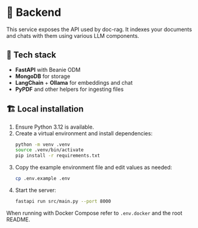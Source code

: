 # 🔧 Backend

This service exposes the API used by doc-rag. It indexes your documents and chats with them using various LLM components.

## 🧰 Tech stack

- **FastAPI** with Beanie ODM
- **MongoDB** for storage
- **LangChain** + **Ollama** for embeddings and chat
- **PyPDF** and other helpers for ingesting files

## 🏗️ Local installation

1. Ensure Python 3.12 is available.
2. Create a virtual environment and install dependencies:
   ```bash
   python -m venv .venv
   source .venv/bin/activate
   pip install -r requirements.txt
   ```
3. Copy the example environment file and edit values as needed:
   ```bash
   cp .env.example .env
   ```
4. Start the server:
   ```bash
   fastapi run src/main.py --port 8000
   ```

When running with Docker Compose refer to `.env.docker` and the root README.
